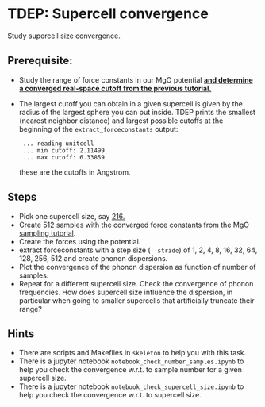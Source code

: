 TDEP: Supercell convergence
===

Study supercell size convergence.

## Prerequisite:

- Study the range of force constants in our MgO potential [**and determine a converged real-space cutoff from the previous tutorial.**](../cutoff/README.md)

- The largest cutoff you can obtain in a given supercell is given by the radius of the largest sphere you can put inside. TDEP prints the smallest (nearest neighbor distance) and largest possible cutoffs at the beginning of the `extract_forceconstants` output:
  ```
   ... reading unitcell
   ... min cutoff: 2.11499
   ... max cutoff: 6.33859
  ```

  these are the cutoffs in Angstrom.

## Steps

- Pick one supercell size, say [216.](./n_0216)
- Create 512 samples with the converged force constants from the [MgO sampling tutorial](../../example_materials/MgO/README.md).
- Create the forces using the potential.
- extract forceconstants with a step size (`--stride`) of 1, 2, 4, 8, 16, 32, 64, 128, 256, 512 and create phonon dispersions.
- Plot the convergence of the phonon dispersion as function of number of samples.
- Repeat for a different supercell size. Check the convergence of phonon frequencies. How does supercell size influence the dispersion, in particular when going to smaller supercells that artificially truncate their range?

## Hints

- There are scripts and Makefiles in `skeleton` to help you with this task.
- There is a jupyter notebook `notebook_check_number_samples.ipynb` to help you check the convergence w.r.t. to sample number for a given supercell size.
- There is a jupyter notebook `notebook_check_supercell_size.ipynb` to help you check the convergence w.r.t. to supercell size.
